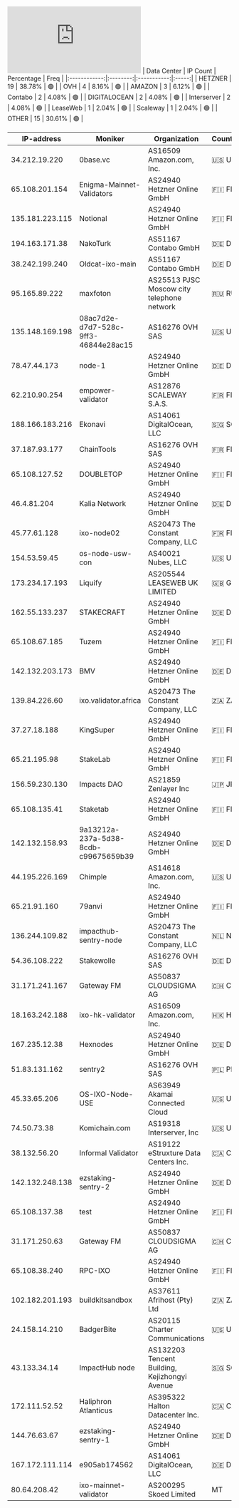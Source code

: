 ![Diagramm](https://github.com/obajay/StateSync-snapshots/blob/main/Projects/Ixo/1/README.md)
| Data Center | IP Count | Percentage | Freq |
|:------------:|:--------:|:-----------:|:-----:|
| HETZNER | 19 | 38.78% | 🟢 |
| OVH | 4 | 8.16% | 🟢 |
| AMAZON | 3 | 6.12% | 🟢 |
| Contabo | 2 | 4.08% | 🟢 |
| DIGITALOCEAN | 2 | 4.08% | 🟢 |
| Interserver | 2 | 4.08% | 🟢 |
| LeaseWeb | 1 | 2.04% | 🟢 |
| Scaleway | 1 | 2.04% | 🟢 |
| OTHER | 15 | 30.61% | 🟢 |

<!-- START_TABLE -->
| IP-address | Moniker | Organization | Country | City |
|-------------|---------|---------------|---------|------|
| 34.212.19.220 | 0base.vc | AS16509 Amazon.com, Inc. | 🇺🇸 US | Boardman |
| 65.108.201.154 | Enigma-Mainnet-Validators | AS24940 Hetzner Online GmbH | 🇫🇮 FI | Helsinki |
| 135.181.223.115 | Notional | AS24940 Hetzner Online GmbH | 🇫🇮 FI | Tuusula |
| 194.163.171.38 | NakoTurk | AS51167 Contabo GmbH | 🇩🇪 DE | Düsseldorf |
| 38.242.199.240 | Oldcat-ixo-main | AS51167 Contabo GmbH | 🇩🇪 DE | Düsseldorf |
| 95.165.89.222 | maxfoton | AS25513 PJSC Moscow city telephone network | 🇷🇺 RU | Moscow |
| 135.148.169.198 | 08ac7d2e-d7d7-528c-9ff3-46844e28ac15 | AS16276 OVH SAS | 🇺🇸 US | Ashburn |
| 78.47.44.173 | node-1 | AS24940 Hetzner Online GmbH | 🇩🇪 DE | Nürnberg |
| 62.210.90.254 | empower-validator | AS12876 SCALEWAY S.A.S. | 🇫🇷 FR | Paris |
| 188.166.183.216 | Ekonavi | AS14061 DigitalOcean, LLC | 🇸🇬 SG | Singapore |
| 37.187.93.177 | ChainTools | AS16276 OVH SAS | 🇫🇷 FR | Gravelines |
| 65.108.127.52 | DOUBLETOP | AS24940 Hetzner Online GmbH | 🇫🇮 FI | Helsinki |
| 46.4.81.204 | Kalia Network | AS24940 Hetzner Online GmbH | 🇩🇪 DE | Falkenstein |
| 45.77.61.128 | ixo-node02 | AS20473 The Constant Company, LLC | 🇫🇷 FR | Aubervilliers |
| 154.53.59.45 | os-node-usw-con | AS40021 Nubes, LLC | 🇺🇸 US | Federal Way |
| 173.234.17.193 | Liquify | AS205544 LEASEWEB UK LIMITED | 🇬🇧 GB | Hemel Hempstead |
| 162.55.133.237 | STAKECRAFT | AS24940 Hetzner Online GmbH | 🇩🇪 DE | Falkenstein |
| 65.108.67.185 | Tuzem | AS24940 Hetzner Online GmbH | 🇫🇮 FI | Helsinki |
| 142.132.203.173 | BMV | AS24940 Hetzner Online GmbH | 🇩🇪 DE | Falkenstein |
| 139.84.226.60 | ixo.validator.africa | AS20473 The Constant Company, LLC | 🇿🇦 ZA | Benoni |
| 37.27.18.188 | KingSuper | AS24940 Hetzner Online GmbH | 🇫🇮 FI | Helsinki |
| 65.21.195.98 | StakeLab | AS24940 Hetzner Online GmbH | 🇫🇮 FI | Helsinki |
| 156.59.230.130 | Impacts DAO | AS21859 Zenlayer Inc | 🇯🇵 JP | Tokyo |
| 65.108.135.41 | Staketab | AS24940 Hetzner Online GmbH | 🇫🇮 FI | Helsinki |
| 142.132.158.93 | 9a13212a-237a-5d38-8cdb-c99675659b39 | AS24940 Hetzner Online GmbH | 🇩🇪 DE | Falkenstein |
| 44.195.226.169 | Chimple | AS14618 Amazon.com, Inc. | 🇺🇸 US | Ashburn |
| 65.21.91.160 | 79anvi | AS24940 Hetzner Online GmbH | 🇫🇮 FI | Helsinki |
| 136.244.109.82 | impacthub-sentry-node | AS20473 The Constant Company, LLC | 🇳🇱 NL | Haarlem |
| 54.36.108.222 | Stakewolle | AS16276 OVH SAS | 🇩🇪 DE | Frankfurt am Main |
| 31.171.241.167 | Gateway FM | AS50837 CLOUDSIGMA AG | 🇨🇭 CH | Zug |
| 18.163.242.188 | ixo-hk-validator | AS16509 Amazon.com, Inc. | 🇭🇰 HK | Hong Kong |
| 167.235.12.38 | Hexnodes | AS24940 Hetzner Online GmbH | 🇩🇪 DE | Falkenstein |
| 51.83.131.162 | sentry2 | AS16276 OVH SAS | 🇵🇱 PL | Warsaw |
| 45.33.65.206 | OS-IXO-Node-USE | AS63949 Akamai Connected Cloud | 🇺🇸 US | Morris Plains |
| 74.50.73.38 | Komichain.com | AS19318 Interserver, Inc | 🇺🇸 US | New York City |
| 38.132.56.20 | Informal Validator | AS19122 eStruxture Data Centers Inc. | 🇨🇦 CA | Toronto |
| 142.132.248.138 | ezstaking-sentry-2 | AS24940 Hetzner Online GmbH | 🇩🇪 DE | Falkenstein |
| 65.108.137.38 | test | AS24940 Hetzner Online GmbH | 🇫🇮 FI | Helsinki |
| 31.171.250.63 | Gateway FM | AS50837 CLOUDSIGMA AG | 🇨🇭 CH | Zug |
| 65.108.38.240 | RPC-IXO | AS24940 Hetzner Online GmbH | 🇫🇮 FI | Helsinki |
| 102.182.201.193 | buildkitsandbox | AS37611 Afrihost (Pty) Ltd | 🇿🇦 ZA | Cape Town |
| 24.158.14.210 | BadgerBite | AS20115 Charter Communications | 🇺🇸 US | Madison |
| 43.133.34.14 | ImpactHub node | AS132203 Tencent Building, Kejizhongyi Avenue | 🇸🇬 SG | Singapore |
| 172.111.52.52 | Haliphron Atlanticus | AS395322 Halton Datacenter Inc. | 🇨🇦 CA | Toronto |
| 144.76.63.67 | ezstaking-sentry-1 | AS24940 Hetzner Online GmbH | 🇩🇪 DE | Falkenstein |
| 167.172.111.114 | e905ab174562 | AS14061 DigitalOcean, LLC | 🇩🇪 DE | Frankfurt am Main |
| 80.64.208.42 | ixo-mainnet-validator | AS200295 Skoed Limited |  MT | San Ġiljan |

<!-- END_TABLE -->